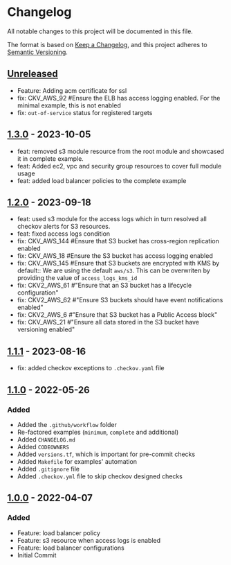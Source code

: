 # Changelog
All notable changes to this project will be documented in this file.

The format is based on [Keep a Changelog](https://keepachangelog.com/en/1.0.0/),
and this project adheres to [Semantic Versioning](https://semver.org/spec/v2.0.0.html).

## [Unreleased]
- Feature: Adding acm certificate for ssl
- fix: CKV_AWS_92  #Ensure the ELB has access logging enabled. For the minimal example, this is not enabled
- fix: `out-of-service` status for registered targets

## [1.3.0] - 2023-10-05
- feat: removed s3 module resource from the root module and showcased it in complete example.
- feat: Added ec2, vpc and security group resources to cover full module usage
- feat: added load balancer policies to the complete example

## [1.2.0] - 2023-09-18
- feat: used s3 module for the access logs which in turn resolved all checkov alerts for S3 resources.
- feat: fixed access logs condition
- fix: CKV_AWS_144 #Ensure that S3 bucket has cross-region replication enabled
- fix: CKV_AWS_18  #Ensure the S3 bucket has access logging enabled
- fix: CKV_AWS_145 #Ensure that S3 buckets are encrypted with KMS by default:: We are using the default `aws/s3`. This can be overwriten by providing the value of `access_logs_kms_id`
- fix: CKV2_AWS_61 #"Ensure that an S3 bucket has a lifecycle configuration"
- fix: CKV2_AWS_62 #"Ensure S3 buckets should have event notifications enabled"
- fix: CKV2_AWS_6 #"Ensure that S3 bucket has a Public Access block"
- fix: CKV_AWS_21 #"Ensure all data stored in the S3 bucket have versioning enabled"

## [1.1.1] - 2023-08-16
- fix: added checkov exceptions to `.checkov.yaml` file

## [1.1.0] - 2022-05-26
### Added
- Added the `.github/workflow` folder
- Re-factored examples (`minimum`, `complete` and additional)
- Added `CHANGELOG.md`
- Added `CODEOWNERS`
- Added `versions.tf`, which is important for pre-commit checks
- Added `Makefile` for examples' automation
- Added `.gitignore` file
- Added `.checkov.yml` file to skip checkov designed checks

## [1.0.0] - 2022-04-07
### Added
- Feature: load balancer policy
- Feature: s3 resource when access logs is enabled
- Feature: load balancer configurations
- Initial Commit

[Unreleased]: https://github.com/boldlink/terraform-aws-elb/compare/1.3.0...HEAD

[1.0.0]: https://github.com/boldlink/terraform-aws-elb/releases/tag/1.0.0
[1.1.0]: https://github.com/boldlink/terraform-aws-elb/releases/tag/1.1.0
[1.1.1]: https://github.com/boldlink/terraform-aws-elb/releases/tag/1.1.1
[1.2.0]: https://github.com/boldlink/terraform-aws-elb/releases/tag/1.2.0
[1.3.0]: https://github.com/boldlink/terraform-aws-elb/releases/tag/1.3.0
